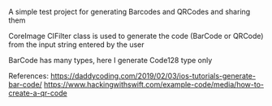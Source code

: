 A simple test project for generating Barcodes and QRCodes and sharing them

CoreImage CIFilter class is used to generate the code (BarCode or QRCode) from the input string entered by the user

BarCode has many types, here I generate Code128 type only

References:
https://daddycoding.com/2019/02/03/ios-tutorials-generate-bar-code/
https://www.hackingwithswift.com/example-code/media/how-to-create-a-qr-code

